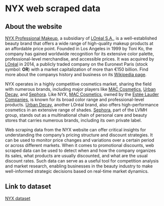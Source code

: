 # NYX web scraped data 

## About the website

[NYX Professional Makeup](https://www.nyxcosmetics.com/), a subsidiary of [LOréal S.A.](https://www.loreal.com/en/), is a well-established beauty brand that offers a wide range of high-quality makeup products at an affordable price point. Founded in Los Angeles in 1999 by Toni Ko, the company has gained worldwide recognition for its extensive color palette, professional-level merchandise, and accessible prices. It was acquired by [LOréal](https://www.bloomberg.com/quote/OR:FP) in 2014, a publicly traded company on the Euronext Paris (stock symbol: **OR**) with a market capitalization of more than €150 billion. Find more about the companys history and business on its [Wikipedia page](https://en.wikipedia.org/wiki/NYX_Cosmetics).

NYX operates in a highly competitive cosmetics market, sharing the field with numerous brands, including major players like [MAC Cosmetics](https://www.maccosmetics.com/), [Urban Decay](https://www.urbandecay.com/), and [Sephora](http://www.sephora.com/). Like NYX, [MAC Cosmetics](https://en.wikipedia.org/wiki/MAC_Cosmetics), owned by the [Estée Lauder Companies](https://www.bloomberg.com/quote/EL:US), is known for its broad color range and professional-level products. [Urban Decay](https://en.wikipedia.org/wiki/Urban_Decay), another LOréal brand, also offers high-performance cosmetics in an extensive range of shades. [Sephora](https://en.wikipedia.org/wiki/Sephora), part of the LVMH group, stands out as a multinational chain of personal care and beauty stores that carries numerous brands, including its own private label.

Web scraping data from the NYX website can offer critical insights for understanding the company’s pricing structure and discount strategies. It can be used to monitor price changes and variations over a certain period or across different markets. When it comes to promotional discounts, web scraped data can be used to detect when and how the company organizes its sales, what products are usually discounted, and what are the usual discount rates. Such data can serve as a useful tool for competition analysis and market research, enabling businesses in the beauty industry to make well-informed strategic decisions based on real-time market dynamics.


## Link to **dataset**

[NYX dataset](https://www.databoutique.com/buy-data-list-subset/NYX%20web%20scraped%20data/r/rec4GtO1A2wBT1NZC)
